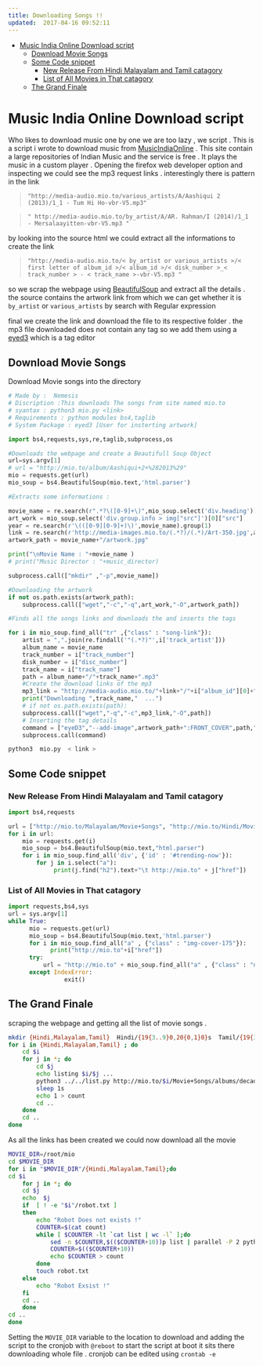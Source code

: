 ```yaml
---
title: Downloading Songs !! 
updated:  2017-04-16 09:52:11
---
```




- [Music India Online Download script](#org472faeb)
  - [Download Movie Songs](#org23bcbee)
  - [Some Code snippet](#orgbe94cc3)
    - [New Release From Hindi Malayalam and Tamil catagory](#orgf6968b7)
    - [List of All Movies in That catagory](#org5805882)
  - [The Grand Finale](#orgd5158c7)


<a id="org472faeb"></a>

# Music India Online Download script

Who likes to download music one by one we are too lazy , we script . This is a script i wrote to download music from [MusicIndiaOnline](http://mio.to/) . This site contain a large repositories of Indian Music and the service is free . It plays the music in a custom player . Opening the firefox web developer option and inspecting we could see the mp3 request links . interestingly there is pattern in the link

> `"http://media-audio.mio.to/various_artists/A/Aashiqui 2 (2013)/1_1 - Tum Hi Ho-vbr-V5.mp3"`

> `" http://media-audio.mio.to/by_artist/A/AR. Rahman/I (2014)/1_1 - Mersalaayitten-vbr-V5.mp3 "`

by looking into the source html we could extract all the informations to create the link

> `"http://media-audio.mio.to/< by_artist or various_artists >/< first letter of album_id >/< album_id >/< disk_number >_< track_number > - < track_name >-vbr-V5.mp3 "`

so we scrap the webpage using [BeautifulSoup](https://www.crummy.com/software/BeautifulSoup/bs4/doc/) and extract all the details . the source contains the artwork link from which we can get whether  it is `by_artist` or `various_artists` by search with Regular expression

final we create the link and download the file to its respective folder . the mp3 file downloaded does not contain any tag so we add them using a [eyed3](http://eyed3.nicfit.net/) which is a tag editor


<a id="org23bcbee"></a>

## Download Movie Songs

Download Movie songs into the directory

```python
# Made by :  Nemesis
# Discription :This downloads The songs from site named mio.to
# syantax : python3 mio.py <link>
# Requirements : python modules bs4,taglib
# System Package : eyed3 [User for insterting artwork]

import bs4,requests,sys,re,taglib,subprocess,os

#Downloads the webpage and create a Beautifull Soup Object
url=sys.argv[1]
# url = "http://mio.to/album/Aashiqui+2+%282013%29"
mio = requests.get(url)
mio_soup = bs4.BeautifulSoup(mio.text,'html.parser')

#Extracts some informations :

movie_name = re.search(r".*?\([0-9]+\)",mio_soup.select('div.heading')[0].text).group(0)
art_work = mio_soup.select('div.group.info > img["src"]')[0]["src"]
year = re.search(r'\(([0-9][0-9]+)\)',movie_name).group(1)
link = re.search(r'http://media-images.mio.to/(.*?)/(.*)/Art-350.jpg',art_work).group(1)
artwork_path = movie_name+"/artwork.jpg"

print("\nMovie Name : "+movie_name )
# print("Music Director : "+music_director)

subprocess.call(["mkdir" ,"-p",movie_name])

#Downloading the artwork
if not os.path.exists(artwork_path):
    subprocess.call(["wget","-c","-q",art_work,"-O",artwork_path])

#Finds all the songs links and downloads the and inserts the tags

for i in mio_soup.find_all("tr" ,{"class" : "song-link"}):
    artist = ",".join(re.findall('"(.*?)"',i['track_artist']))
    album_name = movie_name
    track_number = i["track_number"]
    disk_number = i["disc_number"]
    track_name = i["track_name"]
    path = album_name+"/"+track_name+".mp3"
    #Create the download links of the mp3
    mp3_link = "http://media-audio.mio.to/"+link+"/"+i["album_id"][0]+"/"+i["album_id"]+"/"+disk_number+"_"+track_number+" - "+track_name+"-vbr-V5.mp3"
    print("Downloading ",track_name,"  ...")
    # if not os.path.exists(path):
    subprocess.call(["wget","-q","-c",mp3_link,"-O",path])
    # Inserting the tag details
    command = ["eyeD3","--add-image",artwork_path+":FRONT_COVER",path,"-a",artist,"-A",album_name,"-t",track_name,"-n",track_number,"-Y",year]
    subprocess.call(command)
```

```sh
python3  mio.py  < link >
```


<a id="orgbe94cc3"></a>

## Some Code snippet


<a id="orgf6968b7"></a>

### New Release From Hindi Malayalam and Tamil catagory

```python
import bs4,requests

url = ["http://mio.to/Malayalam/Movie+Songs", "http://mio.to/Hindi/Movie+Songs","http://mio.to/Tamil/Movie+Songs"]
for i in url:
    mio = requests.get(i)
    mio_soup = bs4.BeautifulSoup(mio.text,"html.parser")
    for i in mio_soup.find_all('div', {'id' : '#trending-now'}):
        for j in i.select("a"):
             print(j.find("h2").text+"\t http://mio.to" + j["href"])
```


<a id="org5805882"></a>

### List of All Movies in That catagory

```python
import requests,bs4,sys
url = sys.argv[1]
while True:
      mio = requests.get(url)
      mio_soup = bs4.BeautifulSoup(mio.text,'html.parser')
      for i in mio_soup.find_all("a" , {"class" : "img-cover-175"}):
            print("http://mio.to"+i["href"])
      try:
          url = "http://mio.to" + mio_soup.find_all("a" , {"class" : "next-page"})[0]["href"]
      except IndexError:
                exit()
```


<a id="orgd5158c7"></a>

## The Grand Finale

scraping the webpage and getting all the list of movie songs .

```sh
mkdir {Hindi,Malayalam,Tamil}  Hindi/{19{3..9}0,20{0,1}0}s  Tamil/{19{3..9}0,20{0,1}0}s  Malayalam/{19{5..9}0,20{0,1}0}s
for i in {Hindi,Malayalam,Tamil} ; do
    cd $i
    for j in *; do
        cd $j
        echo listing $i/$j ...
        python3 ../../list.py http://mio.to/$i/Movie+Songs/albums/decade/`echo $j | sed -r 's/([0-9]+)s/\1/'` >> list 
        sleep 1s
        echo 1 > count
        cd ..
    done
    cd ..
done
```

As all the links has been created we could now download all the movie

```sh
MOVIE_DIR=/root/mio
cd $MOVIE_DIR
for i in "$MOVIE_DIR"/{Hindi,Malayalam,Tamil};do
cd $i
    for j in *; do
    cd $j
    echo  $j
    if  [ ! -e "$i"/robot.txt ]
    then
        echo "Robot Does not exists !"
        COUNTER=$(cat count)
        while [ $COUNTER -lt `cat list | wc -l` ];do
            sed -n $COUNTER,$(($COUNTER+10))p list | parallel -P 2 python3 ../../mio.py  >> log 2>&1
            COUNTER=$(($COUNTER+10))
            echo $COUNTER > count
        done
        touch robot.txt
    else
        echo "Robot Exsist !"
    fi
    cd ..
    done
cd ..
done
```

Setting the `MOVIE_DIR` variable to the location to download and adding the script to the cronjob with `@reboot` to start the script at boot it sits there downloading whole file . cronjob can be edited using `crontab -e`
